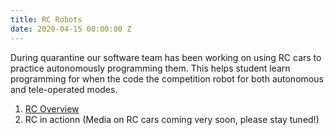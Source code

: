 ```yaml
---
title: RC Robots
date: 2020-04-15 00:00:00 Z
---
```


During quarantine our software team has been working on using RC cars to practice autonomously programming them. This helps student learn programming for when the code the competition robot for both autonomous and tele-operated modes.

1. [RC Overview](https://docs.google.com/presentation/d/1cCzxDdymrCvv4baDHqeTO_BpOniDoUth-gmCQQ9herI/edit?usp=sharing)
1. RC in actionn (Media on RC cars coming very soon, please stay tuned!)